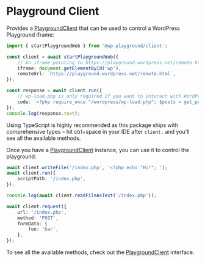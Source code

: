 # Playground Client

Provides a [PlaygroundClient](https://wordpress.github.io/wordpress-playground/interfaces/_wp_playground_client.PlaygroundClient.html) that can be used to control a WordPress Playground iframe:

```ts
import { startPlaygroundWeb } from '@wp-playground/client';

const client = await startPlaygroundWeb({
	// An iframe pointing to https://playground.wordpress.net/remote.html:
	iframe: document.getElementById('wp'),
	remoteUrl: `https://playground.wordpress.net/remote.html`,
});

const response = await client.run({
	// wp-load.php is only required if you want to interact with WordPress.
	code: '<?php require_once "/wordpress/wp-load.php"; $posts = get_posts(); echo "Post Title: " . $posts[0]->post_title;',
});
console.log(response.text);
```

Using TypeScript is highly recommended as this package ships with comprehensive types – hit ctrl+space in your IDE after `client.` and you'll see all the available methods.

Once you have a [PlaygroundClient](https://wordpress.github.io/wordpress-playground/interfaces/_wp_playground_client.PlaygroundClient.html) instance, you can use it to control the playground:

```ts
await client.writeFile('/index.php', '<?php echo "Hi!"; ');
await client.run({
	scriptPath: '/index.php',
});

console.log(await client.readFileAsText('/index.php'));

await client.request({
	url: '/index.php',
	method: 'POST',
	formData: {
		foo: 'bar',
	},
});
```

To see all the available methods, check out the [PlaygroundClient](https://wordpress.github.io/wordpress-playground/interfaces/_wp_playground_client.PlaygroundClient.html) interface.
